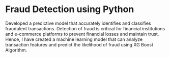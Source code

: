 # Fraud Detection using Python
Developed a predictive model that accurately identifies and classifies fraudulent transactions. Detection of fraud is critical for financial institutions and e-commerce platforms to prevent financial losses and maintain trust. 
Hence, I have created a machine learning model that can analyze transaction features and predict the likelihood of fraud using XG Boost Algorithm.
